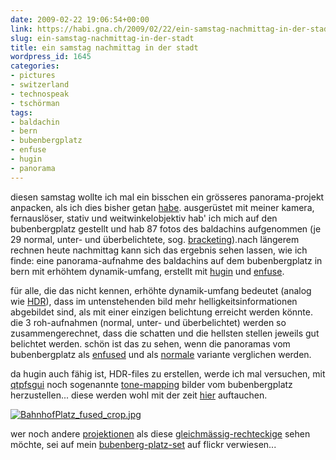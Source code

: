 ```yaml
---
date: 2009-02-22 19:06:54+00:00
link: https://habi.gna.ch/2009/02/22/ein-samstag-nachmittag-in-der-stadt/
slug: ein-samstag-nachmittag-in-der-stadt
title: ein samstag nachmittag in der stadt
wordpress_id: 1645
categories:
- pictures
- switzerland
- technospeak
- tschörman
tags:
- baldachin
- bern
- bubenbergplatz
- enfuse
- hugin
- panorama
---
```


diesen samstag wollte ich mal ein bisschen ein grösseres panorama-projekt anpacken, als ich dies bisher getan [habe](https://flickr.com/photos/habi/tags/panorama). ausgerüstet mit meiner kamera, fernauslöser, stativ und weitwinkelobjektiv hab' ich mich auf den bubenbergplatz gestellt und hab 87 fotos des baldachins aufgenommen (je 29 normal, unter- und überbelichtete, sog. [bracketing](https://en.wikipedia.org/wiki/Bracketing#Exposure_bracketing)).nach längerem rechnen heute nachmittag kann sich das ergebnis sehen lassen, wie ich finde: eine panorama-aufnahme des baldachins auf dem bubenbergplatz in bern mit erhöhtem dynamik-umfang, erstellt mit [hugin](http://hugin.sourceforge.net/) und [enfuse](http://enblend.sourceforge.net/).


für alle, die das nicht kennen, erhöhte dynamik-umfang bedeutet (analog wie [HDR](https://de.wikipedia.org/wiki/High_Dynamic_Range_Image)), dass im untenstehenden bild mehr helligkeitsinformationen abgebildet sind, als mit einer einzigen belichtung erreicht werden könnte. die 3 roh-aufnahmen (normal, unter- und überbelichtet) werden so zusammengerechnet, dass die schatten und die hellsten stellen jeweils gut belichtet werden. schön ist das zu sehen, wenn die panoramas vom bubenbergplatz als [enfused](https://www.flickr.com/photos/habi/3301070200/) und als [normale](https://www.flickr.com/photos/habi/3300242463/) variante verglichen werden.


da hugin auch fähig ist, HDR-files zu erstellen, werde ich mal versuchen, mit [qtpfsgui](http://qtpfsgui.sourceforge.net/) noch sogenannte [tone-mapping](https://de.wikipedia.org/wiki/High_Dynamic_Range_Image#Tone_Mapping) bilder vom bubenbergplatz herzustellen... diese werden wohl mit der zeit [hier](https://flickr.com/search/?w=79112147%40N00&q=panorama+AND+bubenbergplatz&m=text) auftauchen.

[](https://habi.gna.ch/wp-content/uploads/2009/02/bahnhofplatz-fused-crop.jpg)[![BahnhofPlatz_fused_crop.jpg](https://habi.gna.ch/wp-content/uploads/2009/02/bahnhofplatz-fused-crop1.jpg)](https://habi.gna.ch/wp-content/uploads/2009/02/bahnhofplatz-fused-crop.jpg)

wer noch andere [projektionen](http://wiki.panotools.org/Projections) als diese [gleichmässig-rechteckige](http://wiki.panotools.org/Projections#Equirectangular_projection) sehen möchte, sei auf mein [bubenberg-platz-set](https://flickr.com/photos/habi/sets/72157614221776963/) auf flickr verwiesen...
